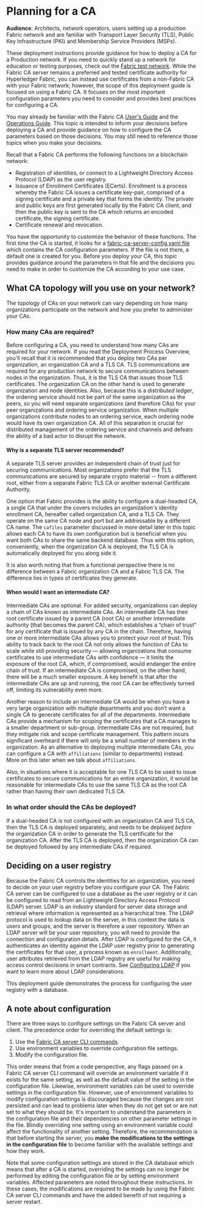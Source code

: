 # Planning for a CA

**Audience**: Architects, network operators, users setting up a production Fabric network and are familiar with Transport Layer Security (TLS), Public Key Infrastructure (PKI) and Membership Service Providers (MSPs).

These deployment instructions provide guidance for how to deploy a CA for a Production network. If you need to quickly stand up a network for education or testing purposes, check out the [Fabric test network](https://hyperledger-fabric.readthedocs.io/en/{FABRIC_VERSION}/test_network.html). While the Fabric CA server remains a preferred and tested certificate authority for Hyperledger Fabric, you can instead use certificates from a non-Fabric CA with your Fabric network; however, the scope of this deployment guide is focused on using a Fabric CA. It focuses on the most important configuration parameters you need to consider and provides best practices for configuring a CA.

You may already be familiar with the Fabric CA [User's Guide](../users-guide.html) and the [Operations Guide](../operations_guide.html). This topic is intended to inform your decisions before deploying a CA and provide guidance on how to configure the CA parameters based on those decisions. You may still need to reference those topics when you make your decisions.

Recall that a Fabric CA performs the following functions on a blockchain network:

- Registration of identities, or connect to a Lightweight Directory Access Protocol (LDAP) as the user registry.
- Issuance of Enrollment Certificates (ECerts). Enrollment is a process whereby the Fabric CA issues a certificate key-pair, comprised of a signing certificate and a private key that forms the identity. The private and public keys are first generated locally by the Fabric CA client, and then the public key is sent to the CA which returns an encoded certificate, the signing certificate.
- Certificate renewal and revocation.

You have the opportunity to customize the behavior of these functions. The first time the CA is started, it looks for a [fabric-ca-server-config.yaml
file](https://hyperledger-fabric-ca.readthedocs.io/en/latest/serverconfig.html) which contains the CA configuration parameters. If the file is not there, a default one is created for you. Before you deploy your CA, this topic provides guidance around the parameters in that file and the decisions you need to make in order to customize the CA according to your use case.

## What CA topology will you use on your network?

The topology of CAs on your network can vary depending on how many organizations participate on the network and how you prefer to administer your CAs.

### How many CAs are required?

Before configuring a CA, you need to understand how many CAs are required for your network. If you read the Deployment Process Overview, you'll recall that it is recommended that you deploy two CAs per organization, an organization CA and a TLS CA. TLS communications are required for any production network to secure communications between nodes in the organization. Thus, it is the TLS CA that issues those TLS certificates. The organization CA on the other hand is used to generate organization and node identities. Also, because this is a _distributed ledger_, the ordering service should not be part of the same organization as the peers, so you will need separate organizations (and therefore CAs) for your peer organizations and ordering service organization. When multiple organizations contribute nodes to an ordering service, each ordering node would have its own organization CA. All of this separation is crucial for distributed management of the ordering service and channels and defeats the ability of a bad actor to disrupt the network.

#### Why is a separate TLS server recommended?

A separate TLS server provides an independent chain of trust just for securing communications. Most organizations prefer that the TLS communications are secured by separate crypto material -- from a different root, either from a separate Fabric TLS CA or another external Certificate Authority.

One option that Fabric provides is the ability to configure a dual-headed CA, a single CA that under the covers includes an organization's identity enrollment CA, hereafter called organization CA, and a TLS CA. They operate on the same CA node and port but are addressable by a different CA name. The `cafiles` parameter discussed in more detail later in this topic allows each CA to have its own configuration but is beneficial when you want both CAs to share the same backend database. Thus with this option, conveniently, when the organization CA is deployed, the TLS CA is automatically deployed for you along side it.

It is also worth noting that from a functional perspective there is no difference between a Fabric organization CA and a Fabric TLS CA. The difference lies in types of certificates they generate.

#### When would I want an intermediate CA?

Intermediate CAs are optional. For added security, organizations can deploy a chain of CAs known as intermediate CAs. An intermediate CA has their root certificate issued by a parent CA (root CA) or another intermediate authority (that becomes the parent CA), which establishes a “chain of trust” for any certificate that is issued by any CA in the chain. Therefore, having one or more intermediate CAs allows you to protect your root of trust. This ability to track back to the root CA not only allows the function of CAs to scale while still providing security — allowing organizations that consume certificates to use intermediate CAs with confidence — it limits the exposure of the root CA, which, if compromised, would endanger the entire chain of trust. If an intermediate CA is compromised, on the other hand, there will be a much smaller exposure. A key benefit is that after the intermediate CAs are up and running, the root CA can be effectively turned off, limiting its vulnerability even more.

Another reason to include an intermediate CA would be when you have a very large organization with multiple departments and you don’t want a single CA to generate certificates for all of the departments. Intermediate CAs provide a mechanism for scoping the certificates that a CA manages to a smaller department or sub-group. Intermediate CAs are not required, but they mitigate risk and scope certificate management. This pattern incurs significant overheard if there will only be a small number of members in the organization. As an alternative to deploying multiple intermediate CAs, you can configure a CA with `affiliations` (similar to departments) instead. More on this later when we talk about `affiliations`.

Also, in situations where it is acceptable for one TLS CA to be used to issue certificates to secure communications for an entire organization, it would be reasonable for intermediate CAs to use the same TLS CA as the root CA rather than having their own dedicated TLS CA.

### In what order should the CAs be deployed?

If a dual-headed CA is not configured with an organization CA and TLS CA, then the TLS CA is deployed separately, and needs to be deployed _before_ the organization CA in order to generate the TLS certificate for the organization CA. After the TLS CA is deployed, then the organization CA can be deployed followed by any intermediate CAs if required.

## Deciding on a user registry

Because the Fabric CA controls the identities for an organization, you need to decide on your user registry before you configure your CA. The Fabric CA server can be configured to use a database as the user registry or it can be configured to read from an Lightweight Directory Access Protocol (LDAP) server. LDAP is an industry standard for server data storage and retrieval where information is represented as a hierarchical tree. The LDAP protocol is used to lookup data on the server, in this context the data is users and groups, and the server is therefore a user repository. When an LDAP server will be your user repository, you will need to provide the connection and configuration details. After LDAP is configured for the CA, it authenticates an identity against the LDAP user registry prior to generating the certificates for that user, a process known as `enrollment`. Additionally, user attributes retrieved from the LDAP registry are useful for making access control decisions in smart contracts. See [Configuring LDAP](../users-guide.html#configuring-ldap) if you want to learn more about LDAP considerations.

This deployment guide demonstrates the process for configuring the user registry with a database.

## A note about configuration

There are three ways to configure settings on the Fabric CA server and client. The precedence order for overriding the default settings is:

1. Use the [Fabric CA server CLI commands](../clientcli.html).
2. Use environment variables to override configuration file settings.
3. Modify the configuration file.

This order means that from a code perspective, any flags passed on a Fabric CA server CLI command will override an environment variable if it exists for the same setting, as well as the default value of the setting in the configuration file. Likewise, environment variables can be used to override settings in the configuration file. However, use of environment variables to modify configuration settings is discouraged because the changes are not persisted and can lead to problems later when they do not get set or are not set to what they should be. It's important to understand the parameters in the configuration file and their dependencies on other parameter settings in the file. Blindly overriding one setting using an environment variable could affect the functionality of another setting. Therefore, the recommendation is that before starting the server, you **make the modifications to the settings in the configuration file** to become familiar with the available settings and how they work.

Note that some configuration settings are stored in the CA database which means that after a CA is started, overriding the settings can no longer be performed by editing the configuration file or by setting environment variables. Affected parameters are noted throughout these instructions. In these cases, the modifications are required to be made by using the Fabric CA server CLI commands and have the added benefit of not requiring a server restart.

<!--- Licensed under Creative Commons Attribution 4.0 International License
https://creativecommons.org/licenses/by/4.0/ -->
